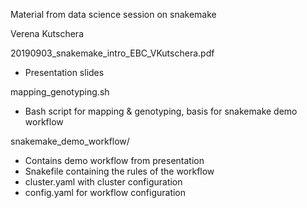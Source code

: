 Material from data science session on snakemake

Verena Kutschera

20190903_snakemake_intro_EBC_VKutschera.pdf
- Presentation slides

mapping_genotyping.sh
- Bash script for mapping & genotyping, basis for snakemake demo workflow

snakemake_demo_workflow/
- Contains demo workflow from presentation
- Snakefile containing the rules of the workflow
- cluster.yaml with cluster configuration
- config.yaml for workflow configuration
